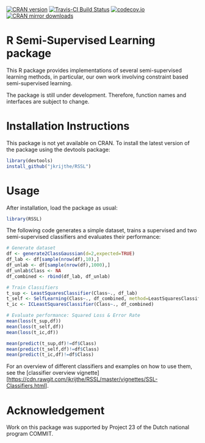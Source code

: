 <!-- README.md is generated from README.Rmd. Please edit that file -->
[![CRAN version](http://www.r-pkg.org/badges/version/RSSL)](http://cran.rstudio.com/web/packages/RSSL/index.html) [![Travis-CI Build Status](https://travis-ci.org/jkrijthe/RSSL.png?branch=master)](https://travis-ci.org/jkrijthe/RSSL) [![codecov.io](https://codecov.io/github/jkrijthe/RSSL/coverage.svg?branch=master)](https://codecov.io/github/jkrijthe/RSSL?branch=master) [![CRAN mirror downloads](http://cranlogs.r-pkg.org/badges/RSSL)](http://cran.rstudio.com/web/packages/RSSL/index.html)

R Semi-Supervised Learning package
==================================

This R package provides implementations of several semi-supervised learning methods, in particular, our own work involving constraint based semi-supervised learning.

The package is still under development. Therefore, function names and interfaces are subject to change.

Installation Instructions
=========================

This package is not yet available on CRAN. To install the latest version of the package using the devtools package:

``` r
library(devtools)
install_github("jkrijthe/RSSL")
```

Usage
=====

After installation, load the package as usual:

``` r
library(RSSL)
```

The following code generates a simple dataset, trains a supervised and two semi-supervised classifiers and evaluates their performance:

``` r
# Generate dataset
df <- generate2ClassGaussian(d=2,expected=TRUE)
df_lab <- df[sample(nrow(df),10),]
df_unlab <- df[sample(nrow(df),1000),]
df_unlab$Class <- NA
df_combined <- rbind(df_lab, df_unlab)

# Train Classifiers
t_sup <- LeastSquaresClassifier(Class~., df_lab)
t_self <- SelfLearning(Class~., df_combined, method=LeastSquaresClassifier)
t_ic <- ICLeastSquaresClassifier(Class~., df_combined)

# Evaluate performance: Squared Loss & Error Rate
mean(loss(t_sup,df))
mean(loss(t_self,df))
mean(loss(t_ic,df))

mean(predict(t_sup,df)!=df$Class)
mean(predict(t_self,df)!=df$Class)
mean(predict(t_ic,df)!=df$Class)
```

For an overview of different classifiers and examples on how to use them, see the [classifier overview vignette][<https://cdn.rawgit.com/jkrijthe/RSSL/master/vignettes/SSL-Classifiers.html>].

Acknowledgement
===============

Work on this package was supported by Project 23 of the Dutch national program COMMIT.
